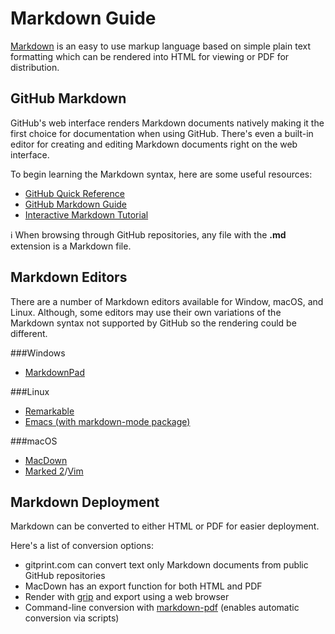 # Markdown Guide

[Markdown](https://en.wikipedia.org/wiki/Markdown) is an easy to use markup language based on simple plain text formatting which can be rendered into HTML for viewing or PDF for distribution.

## GitHub Markdown
GitHub's web interface renders Markdown documents natively making it the first choice for documentation when using GitHub.  There's even a built-in editor for creating and editing Markdown documents right on the web interface.

To begin learning the Markdown syntax, here are some useful resources:

* [GitHub Quick Reference](https://help.github.com/articles/basic-writing-and-formatting-syntax/)
* [GitHub Markdown Guide](https://guides.github.com/features/mastering-markdown/)
* [Interactive Markdown Tutorial](http://www.markdowntutorial.com)

:information_source: When browsing through GitHub repositories, any file with the **.md** extension is a Markdown file.

## Markdown Editors
There are a number of Markdown editors available for Window, macOS, and Linux.  Although, some editors may use their own variations of the Markdown syntax not supported by GitHub so the rendering could be different.

###Windows

* [MarkdownPad](http://markdownpad.com)

###Linux

* [Remarkable](https://remarkableapp.github.io/linux.html)
* [Emacs (with markdown-mode package)](http://jblevins.org/projects/markdown-mode/)

###macOS

* [MacDown](http://macdown.uranusjr.com)
* [Marked 2](http://marked2app.com/)/[Vim](http://www.vim.org/)

## Markdown Deployment
Markdown can be converted to either HTML or PDF for easier deployment.

Here's a list of conversion options:

* gitprint.com can convert text only Markdown documents from public GitHub repositories
* MacDown has an export function for both HTML and PDF
* Render with [grip](https://github.com/joeyespo/grip) and export using a web browser
* Command-line conversion with [markdown-pdf](https://github.com/alanshaw/markdown-pdf) (enables automatic conversion via scripts)
